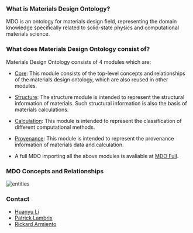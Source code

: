 ### What is Materials Design Ontology?

MDO is an ontology for materials design field, representing the domain knowledge specifically related to solid-state physics and computational materials science.

### What does Materials Design Ontology consist of?

Materials Design Ontology consists of 4 modules which are:

* [Core](https://w3id.org/mdo/core/1.0): This module consists of the top-level concepts and relationships of the materials design ontology, which are also reused in other modules.

* [Structure](https://w3id.org/mdo/structure/1.0): The structure module is intended to represent the structural information of materials. Such structural information is also the basis of materials calculations.

* [Calculation](https://w3id.org/mdo/calculation/1.0): This module is intended to represent the classification of different computational methods.

* [Provenance](https://w3id.org/mdo/provenance/1.0): This module is intended to represent the provenance information of materials data and calculation.

* A full MDO importing all the above modules is avaliable at [MDO Full](https://w3id.org/mdo/full/1.0).

### MDO Concepts and Relationships
![entities](https://huanyu-li.github.io/figures/mdo/MDO.png "MDO concepts and relationships")

### Contact

* [Huanyu Li](huanyu.li@liu.se)
* [Patrick Lambrix](patrick.lambrix@liu.se)
* [Rickard Armiento](rickard.armiento@liu.se)
